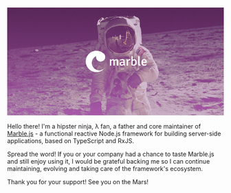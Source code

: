 [![Marble.js](https://github.com/JozefFlakus/JozefFlakus/blob/master/assets/marblejs.jpg?raw=true)](https://marblejs.com)

Hello there! I'm a hipster ninja, λ fan, a father and core maintainer of [Marble.js](https://marblejs.com) - a functional reactive Node.js framework for building server-side applications, based on TypeScript and RxJS.

Spread the word! If you or your company had a chance to taste Marble.js and still enjoy using it, I would be grateful backing me so I can continue maintaining, evolving and taking care of the framework's ecosystem.

Thank you for your support! See you on the Mars!

<!--
**JozefFlakus/JozefFlakus** is a ✨ _special_ ✨ repository because its `README.md` (this file) appears on your GitHub profile.

Here are some ideas to get you started:

- 🔭 I’m currently working on ...
- 🌱 I’m currently learning ...
- 👯 I’m looking to collaborate on ...
- 🤔 I’m looking for help with ...
- 💬 Ask me about ...
- 📫 How to reach me: ...
- 😄 Pronouns: ...
- ⚡ Fun fact: ...
-->
